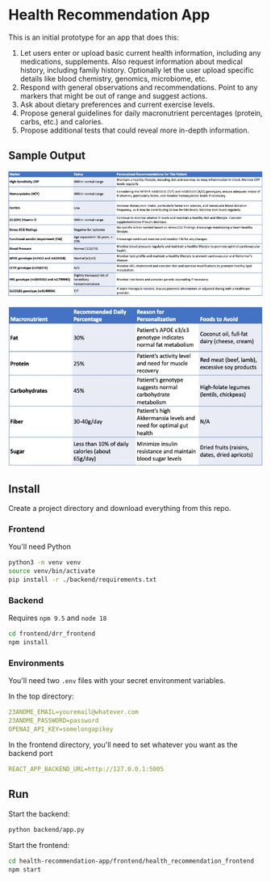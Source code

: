 # Health Recommendation App

This is an initial prototype for an app that does this:

1. Let users enter or upload basic current health information, including any medications, supplements.  Also request information about medical history, including family history. Optionally let the user upload specific details like blood chemistry, genomics, microbiome, etc. 
3. Respond with general observations and recommendations. Point to any markers that might be out of range and suggest actions.
4. Ask about dietary preferences and current exercise levels. 
5. Propose general guidelines for daily macronutrient percentages (protein, carbs, etc.) and calories.
6. Propose additional tests that could reveal more in-depth information.

## Sample Output

![A summary table personalized to this user](docs/images/patient_summary_genomics.jpg)

![Specific dietary recommendations](docs/images/diet_recommendations_avoid.jpg)

## Install

Create a project directory and download everything from this repo.


### Frontend

You'll need Python

```sh
python3 -m venv venv
source venv/bin/activate
pip install -r ./backend/requirements.txt
```


### Backend

Requires `npm 9.5` and `node 18`

```sh
cd frontend/drr_frontend
npm install
```

### Environments

You'll need two `.env` files with your secret environment variables.

In the top directory:
```yml
23ANDME_EMAIL=youremail@whatever.com
23ANDME_PASSWORD=password
OPENAI_API_KEY=somelongapikey
```

In the frontend directory, you'll need to set whatever you want as the backend port

```yml
REACT_APP_BACKEND_URL=http://127.0.0.1:5005
```


## Run

Start the backend:

```sh
python backend/app.py
```

Start the frontend:

```sh
cd health-recommendation-app/frontend/health_recommendation_frontend
npm start
```


